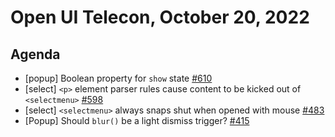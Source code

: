 # Open UI Telecon, October 20, 2022

## Agenda
- [popup] Boolean property for `show` state [#610](https://github.com/openui/open-ui/issues/610)
- [select] `<p>` element parser rules cause content to be kicked out of `<selectmenu>` [#598](https://github.com/openui/open-ui/issues/598)
- [select] `<selectmenu>` always snaps shut when opened with mouse [#483](https://github.com/openui/open-ui/issues/483)
- [Popup] Should `blur()` be a light dismiss trigger? [#415](https://github.com/openui/open-ui/issues/415)
